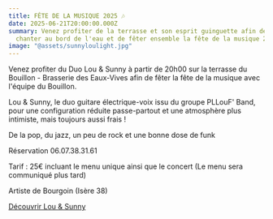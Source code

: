 ```yaml
---
title: FÊTE DE LA MUSIQUE 2025 🎶
date: 2025-06-21T20:00:00.000Z
summary: Venez profiter de la terrasse et son esprit guinguette afin de danser,
  chanter au bord de l'eau et de fêter ensemble la fête de la musique 2025.
image: "@assets/sunnyloulight.jpg"
---
```

Venez profiter du Duo Lou & Sunny à partir de 20h00 sur la terrasse du Bouillon - Brasserie des Eaux-Vives afin de fêter la fête de la musique avec l'équipe du Bouillon.

Lou & Sunny, le duo guitare électrique-voix issu du groupe PLLouF' Band, pour une configuration réduite passe-partout et une atmosphère plus intimiste, mais toujours aussi frais !


De la pop, du jazz, un peu de rock et une bonne dose de funk 

Réservation 06.07.38.31.61

Tarif : 25€ incluant le menu unique ainsi que le concert (Le menu sera communiqué plus tard)

Artiste de Bourgoin (Isère 38)[](https://youtu.be/i3eamZgK7gQ?feature=shared)

[Découvrir Lou & Sunny](https://loumusique.wixsite.com/lou-musique?fbclid=IwY2xjawKAcsxleHRuA2FlbQIxMABicmlkETF0N0FQV2pxeGZNOU1oaUZ3AR7x_ro5avH7ea_aOdPxMRna7L0SklrS5B7vcIWZn9LZhT3R8YbJfiUTQU9pqQ_aem_dJha8sKBhYSL6VLiwLpPuQ)
